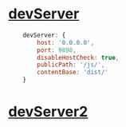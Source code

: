 # [devServer](https://velog.io/@adam2/webpack-dev-server-%EC%82%AC%EC%9A%A9%ED%95%98%EA%B8%B0%EC%82%BD%EC%A7%88%ED%9B%84%EA%B8%B0)
```javascript
    devServer: {
        host: '0.0.0.0',
        port: 9898,
        disableHostCheck: true,
        publicPath: '/js/',
        contentBase: 'dist/'
    }
```

# [devServer2](https://jeonghwan-kim.github.io/series/2020/01/02/frontend-dev-env-webpack-intermediate.html)
